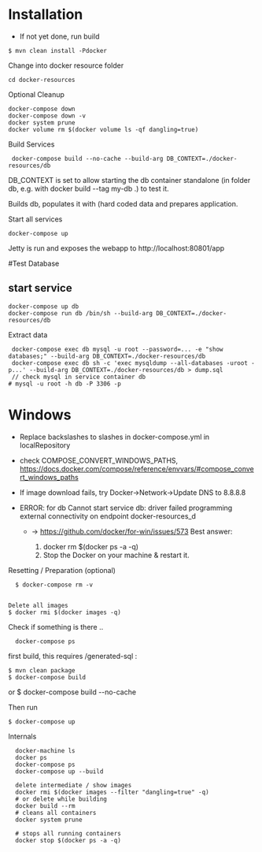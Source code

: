 # Installation

- If not yet done, run build
```
$ mvn clean install -Pdocker
```

Change into docker resource folder
``` 
cd docker-resources
``` 

Optional Cleanup
``` 
docker-compose down
docker-compose down -v
docker system prune
docker volume rm $(docker volume ls -qf dangling=true)
``` 

Build Services
``` 
 docker-compose build --no-cache --build-arg DB_CONTEXT=./docker-resources/db
``` 
DB_CONTEXT is set to allow starting the db container standalone (in folder db, e.g. with docker build --tag my-db .) to test it.

Builds db, populates it with (hard coded data and prepares application.

Start all services
``` 
docker-compose up
``` 
Jetty is run and exposes the webapp to http://localhost:80801/app


#Test Database

## start service

```
docker-compose up db
docker-compose run db /bin/sh --build-arg DB_CONTEXT=./docker-resources/db
```
Extract data
```
 docker-compose exec db mysql -u root --password=... -e "show databases;" --build-arg DB_CONTEXT=./docker-resources/db
 docker-compose exec db sh -c 'exec mysqldump --all-databases -uroot -p...' --build-arg DB_CONTEXT=./docker-resources/db > dump.sql
 // check mysql in service container db
# mysql -u root -h db -P 3306 -p

```

# Windows

- Replace backslashes to slashes in docker-compose.yml in localRepository

- check COMPOSE_CONVERT_WINDOWS_PATHS, https://docs.docker.com/compose/reference/envvars/#compose_convert_windows_paths


- If image download fails, try Docker->Network->Update DNS to 8.8.8.8

- ERROR: for db  Cannot start service db: driver failed programming external connectivity on endpoint docker-resources_d

  - -> https://github.com/docker/for-win/issues/573 Best answer:

	1. docker rm $(docker ps -a -q)
	2. Stop the Docker on your machine & restart it.


Resetting / Preparation (optional)

```  
  $ docker-compose rm -v
```  

```

Delete all images
$ docker rmi $(docker images -q)
```
  
Check if something is there ..
```
  docker-compose ps
``` 

first build, this requires /generated-sql :
 ```
 $ mvn clean package
 $ docker-compose build
```
or
$ docker-compose build --no-cache
 
Then run
```
$ docker-compose up
```

Internals

```
  docker-machine ls
  docker ps  
  docker-compose ps
  docker-compose up --build
  
  delete intermediate / show images
  docker rmi $(docker images --filter "dangling=true" -q)
  # or delete while building
  docker build --rm
  # cleans all containers
  docker system prune
  
  # stops all running containers  
  docker stop $(docker ps -a -q)
```  
